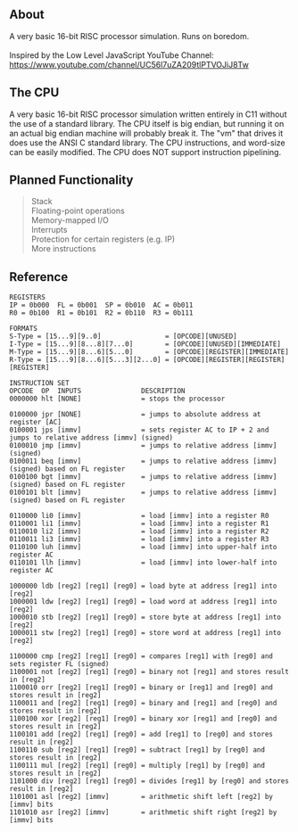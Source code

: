 ## About
A very basic 16-bit RISC processor simulation. Runs on boredom.</br>
</br>
Inspired by the Low Level JavaScript YouTube Channel: https://www.youtube.com/channel/UC56l7uZA209tlPTVOJiJ8Tw</br>

## The CPU
A very basic 16-bit RISC processor simulation written entirely in C11 without the use of a standard library. The CPU itself is big endian, but running it on an actual big endian machine will probably break it. The "vm" that drives it does use the ANSI C standard library. The CPU instructions, and word-size can be easily modified. The CPU does NOT support instruction pipelining.

## Planned Functionality
> Stack</br>
> Floating-point operations</br>
> Memory-mapped I/O</br>
> Interrupts</br>
> Protection for certain registers (e.g. IP)</br>
> More instructions</br>

## Reference
```
REGISTERS
IP = 0b000  FL = 0b001  SP = 0b010  AC = 0b011
R0 = 0b100  R1 = 0b101  R2 = 0b110  R3 = 0b111

FORMATS
S-Type = [15...9][9..0]                = [OPCODE][UNUSED]
I-Type = [15...9][8...8][7...0]        = [OPCODE][UNUSED][IMMEDIATE]
M-Type = [15...9][8...6][5...0]        = [OPCODE][REGISTER][IMMEDIATE]
R-Type = [15...9][8...6][5...3][2...0] = [OPCODE][REGISTER][REGISTER][REGISTER]

INSTRUCTION SET
OPCODE  OP  INPUTS               DESCRIPTION
0000000 hlt [NONE]               = stops the processor

0100000 jpr [NONE]               = jumps to absolute address at register [AC]
0100001 jps [immv]               = sets register AC to IP + 2 and jumps to relative address [immv] (signed)
0100010 jmp [immv]               = jumps to relative address [immv] (signed)
0100011 beq [immv]               = jumps to relative address [immv] (signed) based on FL register
0100100 bgt [immv]               = jumps to relative address [immv] (signed) based on FL register
0100101 blt [immv]               = jumps to relative address [immv] (signed) based on FL register

0110000 li0 [immv]               = load [immv] into a register R0
0110001 li1 [immv]               = load [immv] into a register R1
0110010 li2 [immv]               = load [immv] into a register R2
0110011 li3 [immv]               = load [immv] into a register R3
0110100 luh [immv]               = load [immv] into upper-half into register AC
0110101 llh [immv]               = load [immv] into lower-half into register AC

1000000 ldb [reg2] [reg1] [reg0] = load byte at address [reg1] into [reg2]
1000001 ldw [reg2] [reg1] [reg0] = load word at address [reg1] into [reg2]
1000010 stb [reg2] [reg1] [reg0] = store byte at address [reg1] into [reg2]
1000011 stw [reg2] [reg1] [reg0] = store word at address [reg1] into [reg2]

1100000 cmp [reg2] [reg1] [reg0] = compares [reg1] with [reg0] and sets register FL (signed)
1100001 not [reg2] [reg1] [reg0] = binary not [reg1] and stores result in [reg2]
1100010 orr [reg2] [reg1] [reg0] = binary or [reg1] and [reg0] and stores result in [reg2]
1100011 and [reg2] [reg1] [reg0] = binary and [reg1] and [reg0] and stores result in [reg2]
1100100 xor [reg2] [reg1] [reg0] = binary xor [reg1] and [reg0] and stores result in [reg2]
1100101 add [reg2] [reg1] [reg0] = add [reg1] to [reg0] and stores result in [reg2]
1100110 sub [reg2] [reg1] [reg0] = subtract [reg1] by [reg0] and stores result in [reg2]
1100111 mul [reg2] [reg1] [reg0] = multiply [reg1] by [reg0] and stores result in [reg2]
1101000 div [reg2] [reg1] [reg0] = divides [reg1] by [reg0] and stores result in [reg2]
1101001 asl [reg2] [immv]        = arithmetic shift left [reg2] by [immv] bits
1101010 asr [reg2] [immv]        = arithmetic shift right [reg2] by [immv] bits
```
